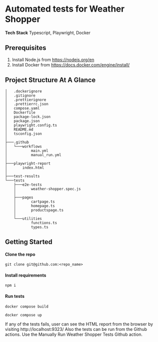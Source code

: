 # Automated tests for Weather Shopper

**Tech Stack**
Typescript, Playwright, Docker

## Prerequisites
1. Install Node.js from https://nodejs.org/en
2. Install Docker from https://docs.docker.com/engine/install/

## Project Structure At A Glance
```
│   .dockerignore
│   .gitignore
│   .prettierignore
│   .prettierrc.json
│   compose.yaml
│   Dockerfile
│   package-lock.json
│   package.json
│   playwright.config.ts
│   README.md
│   tsconfig.json
│
├───.github
│   └───workflows
│           main.yml
│           manual_run.yml
│
├───playwright-report
│       index.html
│
├───test-results
└───tests
    ├───e2e-tests
    │       weather-shopper.spec.js
    │
    ├───pages
    │       cartpage.ts
    │       homepage.ts
    │       productspage.ts
    │
    └───utilities
            functions.ts
            types.ts
```
## Getting Started

#### Clone the repo
```
git clone git@github.com:<repo_name>
```

#### Install requirements

```
npm i
```
#### Run tests

```
docker compose build
```

```
docker compose up
```

If any of the tests fails, user can see the HTML report from the browser by visiting http://localhost:9323/ 
Also the tests can be run from the Github actions. Use the Manually Run Weather Shopper Tests Github action.